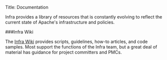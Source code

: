 Title: Documentation

Infra provides a library of resources that is constantly evolving to reflect the current state of Apache's infrastructure and policies.

###Infra Wiki

The <a href="https://cwiki.apache.org/" target="_blank">Infra Wiki</a> provides scripts, guidelines, how-to articles, and code samples. Most support the functions of the Infra team, but a great deal of material has guidance for project committers and PMCs.
